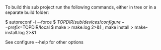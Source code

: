 To build this sub project run the following commands, either in tree or in a separate build folder:

$ autoreconf -i --force
$ $TOPDIR/sub/devices/configure --prefix=$TOPDIR/local
$ make > make.log 2>&1 ; make install > make-install.log 2>&1

See configure --help for other options
